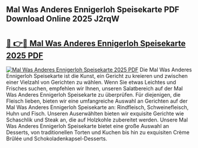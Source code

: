 ## Mal Was Anderes Ennigerloh Speisekarte PDF Download Online 2025 J2rqW

# <h2><a href="http://gcbtmd.nevu.top/?p=Mal+Was+Anderes+Ennigerloh+Speisekarte">🔗 👉🔴 Mal Was Anderes Ennigerloh Speisekarte 2025 PDF</a></h2>

[![Mal Was Anderes Ennigerloh Speisekarte 2025 PDF](https://i.imgur.com/dBaPXMq.png)](http://gcbtmd.nevu.top/?p=Mal+Was+Anderes+Ennigerloh+Speisekarte)
Die Mal Was Anderes Ennigerloh Speisekarte ist die Kunst, ein Gericht zu kreieren und zwischen einer Vielzahl von Gerichten zu wählen. Wenn Sie etwas Leichtes und Frisches suchen, empfehlen wir Ihnen, unseren Salatbereich auf der Mal Was Anderes Ennigerloh Speisekarte zu überprüfen. Für diejenigen, die Fleisch lieben, bieten wir eine umfangreiche Auswahl an Gerichten auf der Mal Was Anderes Ennigerloh Speisekarte an: Rindfleisch, Schweinefleisch, Huhn und Fisch. Unseren Auserwählten bieten wir exquisite Gerichte wie Schaschlik und Steak an, die auf Holzkohle zubereitet werden. Unsere Mal Was Anderes Ennigerloh Speisekarte bietet eine große Auswahl an Desserts, von traditionellen Torten und Kuchen bis hin zu exquisiten Crème Brûlée und Schokoladenkapsel-Desserts.
